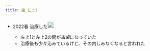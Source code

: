 ```yaml
---
title: 歯_左上1
---
```


* 2022春 治療した<img src='https://scrapbox.io/api/pages/blu3mo-public/blu3mo/icon' alt='blu3mo.icon' height="19.5"/>

  * 左上1と左上2の間が*虫歯*になっていた
  * 治療後も少々沁みているけど、その内しみなくなると言われた
